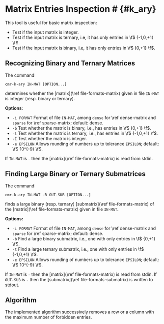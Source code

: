# Matrix Entries Inspection # {#k_ary}

This tool is useful for basic matrix inspection:

  - Test if the input matrix is integer.
  - Test if the input matrix is ternary, i.e, it has only entries in \f$ \{-1,0,+1\} \f$.
  - Test if the input matrix is binary, i.e, it has only entries in \f$ \{0,+1\} \f$.


## Recognizing Binary and Ternary Matrices ##

The command

    cmr-k-ary IN-MAT [OPTION...]

determines whether the [matrix](\ref file-formats-matrix) given in file `IN-MAT` is integer (resp. binary or ternary).

**Options**:
  - `-i FORMAT`  Format of file `IN-MAT`, among `dense` for \ref dense-matrix and `sparse` for \ref sparse-matrix; default: dense.
  - `-b`         Test whether the matrix is binary, i.e., has entries in \f$ \{0,+1\} \f$.
  - `-t`         Test whether the matrix is ternary, i.e., has entries in \f$ \{-1,0,+1\} \f$.
  - `-I`         Test whether the matrix is integer.
  - `-e EPSILON` Allows rounding of numbers up to tolerance `EPSILON`; default: \f$ 10^{-9} \f$.

If `IN-MAT` is `-` then the [matrix](\ref file-formats-matrix) is read from stdin.


## Finding Large Binary or Ternary Submatrices ##

The command

    cmr-k-ary IN-MAT -R OUT-SUB [OPTION...]

finds a large binary (resp. ternary) [submatrix](\ref file-formats-matrix) of the [matrix](\ref file-formats-matrix) given in file `IN-MAT`.

**Options:**
  - `-i FORMAT`  Format of file `IN-MAT`, among `dense` for \ref dense-matrix and `sparse` for \ref sparse-matrix; default: dense.
  - `-b`         Find a large binary submatrix, i.e., one with only entries in \f$ \{0,+1\} \f$.
  - `-t`         Find a large ternary submatrix, i.e., one with only entries in \f$ \{-1,0,+1\} \f$.
  - `-e EPSILON` Allows rounding of numbers up to tolerance `EPSILON`; default: \f$ 10^{-9} \f$.

If `IN-MAT` is `-` then the [matrix](\ref file-formats-matrix) is read from stdin.
If `OUT-SUB` is `-` then the [submatrix](\ref file-formats-submatrix) is written to stdout.

## Algorithm ##

The implemented algorithm successively removes a row or a column with the maximum number of forbidden entries.
